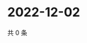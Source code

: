 # 2022-12-02

共 0 条

<!-- BEGIN WEIBO -->
<!-- 最后更新时间 Fri Dec 02 2022 03:00:53 GMT+0800 (China Standard Time) -->

<!-- END WEIBO -->
